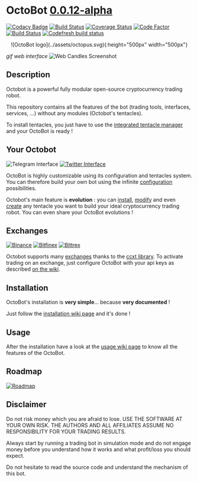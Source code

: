 # OctoBot [0.0.12-alpha](https://github.com/Drakkar-Software/OctoBot/tree/dev/docs/CHANGELOG.md)
[![Codacy Badge](https://api.codacy.com/project/badge/Grade/c83a127c42ba4a389ca86a92fba7c53c)](https://www.codacy.com/app/paul.bouquet/OctoBot?utm_source=github.com&amp;utm_medium=referral&amp;utm_content=Drakkar-Software/OctoBot&amp;utm_campaign=Badge_Grade) [![Build Status](https://api.travis-ci.org/Drakkar-Software/OctoBot.svg?branch=dev)](https://travis-ci.org/Drakkar-Software/OctoBot) [![Coverage Status](https://coveralls.io/repos/github/Drakkar-Software/OctoBot/badge.svg?branch=dev)](https://coveralls.io/github/Drakkar-Software/OctoBot?branch=dev) [![Code Factor](https://www.codefactor.io/repository/github/Drakkar-Software/OctoBot/badge)](https://www.codefactor.io/repository/github/Drakkar-Software/OctoBot/overview/dev) [![Build Status](https://semaphoreci.com/api/v1/herklos/octobot/branches/dev/shields_badge.svg)](https://semaphoreci.com/herklos/octobot) [![Codefresh build status]( https://g.codefresh.io/api/badges/build?repoOwner=Drakkar-Software&repoName=OctoBot&branch=dev&pipelineName=OctoBot&accountName=herklos_marketplace&type=cf-1)]( https://g.codefresh.io/repositories/Drakkar-Software/OctoBot/builds?filter=trigger:build;branch:dev;service:5b06a377435197b088b1757a~OctoBot)
<p align="center">![OctoBot logo](../assets/octopus.svg){:height="500px" width="500px"}</p>

*gif web interface*
![Web Candles Screenshot](../assets/web_candle_screenshot.png)
## Description
Octobot is a powerful fully modular open-source cryptocurrency trading robot.

This repository contains all the features of the bot (trading tools, interfaces, services, ...) without any modules (Octobot's tentacles).

To install tentacles, you just have to use the [integrated tentacle manager](https://github.com/Drakkar-Software/OctoBot/wiki/Tentacle-Manager) 
and your OctoBot is ready ! 

## Your Octobot
![Telegram Interface](../assets/telegram-interface.png)
[![Twitter Interface](../assets/twitter-interface.png)](https://twitter.com/HerklosBotCrypt)

OctoBot is highly customizable using its configuration and tentacles system. You can therefore build your own bot using the infinite [configuration](https://github.com/Drakkar-Software/OctoBot/wiki/Configuration) possibilities.

Octobot's main feature is **evolution** : you can [install](https://github.com/Drakkar-Software/OctoBot/wiki/Tentacle-Manager), 
[modify](https://github.com/Drakkar-Software/OctoBot/wiki/Customize-your-OctoBot) and even [create](https://github.com/Drakkar-Software/OctoBot/wiki/Customize-your-OctoBot) any tentacle you want to build your ideal cryptocurrency trading robot. You can even share your OctoBot evolutions !

## Exchanges
[![Binance](../assets/binance-logo.png)](https://www.binance.com)
[![Bitfinex](../assets/bitfinex-logo.png)](https://www.bitfinex.com)
[![Bittrex](../assets/bittrex-logo.png)](https://bittrex.com)

Octobot supports many [exchanges](https://github.com/Drakkar-Software/OctoBot/wiki/Exchanges#octobot-official-supported-exchanges) thanks to the [ccxt library](https://github.com/ccxt/ccxt). 
To activate trading on an exchange, just configure OctoBot with your api keys as described [on the wiki](https://github.com/Drakkar-Software/OctoBot/wiki/Exchanges).

## Installation
OctoBot's installation is **very simple**... because **very documented** !

Just follow the [installation wiki page](https://github.com/Drakkar-Software/OctoBot/wiki/Installation) and it's done !

## Usage
After the installation have a look at the 
[usage wiki page](https://github.com/Drakkar-Software/OctoBot/wiki/Usage) to know all the features of the OctoBot.

## Roadmap
[![Roadmap](../assets/roadmap.svg)](https://github.com/Drakkar-Software/OctoBot/tree/assets/roadmap.png)

## Disclaimer
Do not risk money which you are afraid to lose. USE THE SOFTWARE AT YOUR OWN RISK. THE AUTHORS 
AND ALL AFFILIATES ASSUME NO RESPONSIBILITY FOR YOUR TRADING RESULTS. 

Always start by running a trading bot in simulation mode and do not engage money
before you understand how it works and what profit/loss you should
expect.

Do not hesitate to read the source code and understand the mechanism of this bot.

